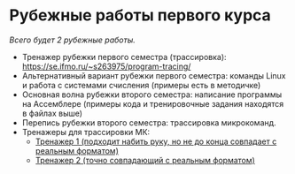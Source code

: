 # Рубежные работы первого курса

*Всего будет 2 рубежные работы.*
- Тренажер рубежки первого семестра (трассировка): https://se.ifmo.ru/~s263975/program-tracing/
- Альтернативный вариант рубежки первого семестра: команды Linux и работа с системами счисления (примеры есть в методичке)
- Основная волна рубежки второго семестра: написание программы на Ассемблере (примеры кода и тренировочные задания находятся в файлах выше)
- Перепись рубежки второго семестра: трассировка микрокоманд.
- Тренажеры для трассировки МК:
    - [Тренажер 1 (подходит набить руку, но не до конца совпадает с реальным форматом)](https://dima.mysoftware.ru/bcomp/MicroProgramTracingBasicComputer.html)
    - [Тренажер 2 (точно совпадающий с реальным форматом)](https://docs.google.com/spreadsheets/d/1o48u14qvOxD4vGj8GKwhTaU_V9k2HqpNV8Ys4oXJqbM/edit#gid=515233452)
